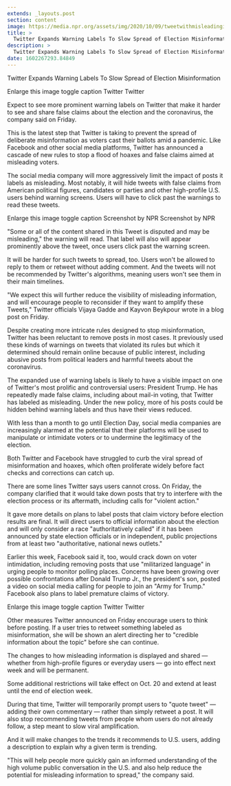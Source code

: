 ```yaml
--- 
extends: _layouts.post 
section: content 
image: https://media.npr.org/assets/img/2020/10/09/tweetwithmisleadinginfolabelandwarning_wide-82ee0dede0223ac1963af30ea322d8173f1ab7b4.jpg?s=1400 
title: > 
  Twitter Expands Warning Labels To Slow Spread of Election Misinformation 
description: > 
  Twitter Expands Warning Labels To Slow Spread of Election MisinformationEnlarge this image toggle caption Twitter TwitterExpect to see more prominent warning labels on Twitter that make it harder to see and share false claims about the election and the coronavirus, the company said on Friday.This is the latest step that Twitter is taking to prevent the spread of deliberate misinformation as voters cast their ballots amid a pandemic.The social media company will more aggressively limit the impact of posts it labels as misleading.The expanded use of warning labels is likely to have a visible impact on one of Twitter's most prolific and controversial users: President Trump.Under the new policy, more of his posts could be hidden behind warning labels and thus have their views reduced. 
date: 1602267293.84849 
--- 
```

Twitter Expands Warning Labels To Slow Spread of Election Misinformation

Enlarge this image toggle caption Twitter Twitter

Expect to see more prominent warning labels on Twitter that make it harder to see and share false claims about the election and the coronavirus, the company said on Friday.

This is the latest step that Twitter is taking to prevent the spread of deliberate misinformation as voters cast their ballots amid a pandemic. Like Facebook and other social media platforms, Twitter has announced a cascade of new rules to stop a flood of hoaxes and false claims aimed at misleading voters.

The social media company will more aggressively limit the impact of posts it labels as misleading. Most notably, it will hide tweets with false claims from American political figures, candidates or parties and other high-profile U.S. users behind warning screens. Users will have to click past the warnings to read these tweets.

Enlarge this image toggle caption Screenshot by NPR Screenshot by NPR

"Some or all of the content shared in this Tweet is disputed and may be misleading," the warning will read. That label will also will appear prominently above the tweet, once users click past the warning screen.

It will be harder for such tweets to spread, too. Users won't be allowed to reply to them or retweet without adding comment. And the tweets will not be recommended by Twitter's algorithms, meaning users won't see them in their main timelines.

"We expect this will further reduce the visibility of misleading information, and will encourage people to reconsider if they want to amplify these Tweets," Twitter officials Vijaya Gadde and Kayvon Beykpour wrote in a blog post on Friday.

Despite creating more intricate rules designed to stop misinformation, Twitter has been reluctant to remove posts in most cases. It previously used these kinds of warnings on tweets that violated its rules but which it determined should remain online because of public interest, including abusive posts from political leaders and harmful tweets about the coronavirus.

The expanded use of warning labels is likely to have a visible impact on one of Twitter's most prolific and controversial users: President Trump. He has repeatedly made false claims, including about mail-in voting, that Twitter has labeled as misleading. Under the new policy, more of his posts could be hidden behind warning labels and thus have their views reduced.

With less than a month to go until Election Day, social media companies are increasingly alarmed at the potential that their platforms will be used to manipulate or intimidate voters or to undermine the legitimacy of the election.

Both Twitter and Facebook have struggled to curb the viral spread of misinformation and hoaxes, which often proliferate widely before fact checks and corrections can catch up.

There are some lines Twitter says users cannot cross. On Friday, the company clarified that it would take down posts that try to interfere with the election process or its aftermath, including calls for "violent action."

It gave more details on plans to label posts that claim victory before election results are final. It will direct users to official information about the election and will only consider a race "authoritatively called" if it has been announced by state election officials or in independent, public projections from at least two "authoritative, national news outlets."

Earlier this week, Facebook said it, too, would crack down on voter intimidation, including removing posts that use "militarized language" in urging people to monitor polling places. Concerns have been growing over possible confrontations after Donald Trump Jr., the president's son, posted a video on social media calling for people to join an "Army for Trump." Facebook also plans to label premature claims of victory.

Enlarge this image toggle caption Twitter Twitter

Other measures Twitter announced on Friday encourage users to think before posting. If a user tries to retweet something labeled as misinformation, she will be shown an alert directing her to "credible information about the topic" before she can continue.

The changes to how misleading information is displayed and shared — whether from high-profile figures or everyday users — go into effect next week and will be permanent.

Some additional restrictions will take effect on Oct. 20 and extend at least until the end of election week.

During that time, Twitter will temporarily prompt users to "quote tweet" — adding their own commentary — rather than simply retweet a post. It will also stop recommending tweets from people whom users do not already follow, a step meant to slow viral amplification.

And it will make changes to the trends it recommends to U.S. users, adding a description to explain why a given term is trending.

"This will help people more quickly gain an informed understanding of the high volume public conversation in the U.S. and also help reduce the potential for misleading information to spread," the company said.